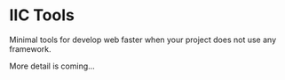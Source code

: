 IIC Tools
=========

Minimal tools for develop web faster when your project does not use any framework.

More detail is coming...